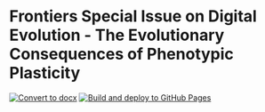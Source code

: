 # Frontiers Special Issue on Digital Evolution - The Evolutionary Consequences of Phenotypic Plasticity

[![Convert to docx](https://github.com/amlalejini/Frontiers-DEVO-Special-Issue---Evolutionary-Consequences-of-Phenotypic-Plasticity/actions/workflows/convert-to-docx.yml/badge.svg)](https://github.com/amlalejini/Frontiers-DEVO-Special-Issue---Evolutionary-Consequences-of-Phenotypic-Plasticity/actions/workflows/convert-to-docx.yml)
[![Build and deploy to GitHub Pages](https://github.com/amlalejini/Frontiers-DEVO-Special-Issue---Evolutionary-Consequences-of-Phenotypic-Plasticity/actions/workflows/pages.yml/badge.svg)](https://github.com/amlalejini/Frontiers-DEVO-Special-Issue---Evolutionary-Consequences-of-Phenotypic-Plasticity/actions/workflows/pages.yml)

